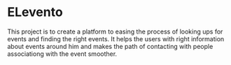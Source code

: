 # ELevento
This project is to create a platform to easing the process of looking ups for events and finding the right events. It helps the users with right information about events around him and makes the path of contacting with people associationg with the event smoother.
